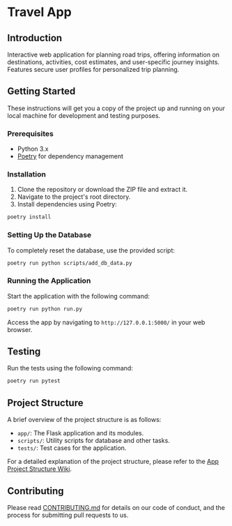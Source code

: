# Travel App

## Introduction
Interactive web application for planning road trips, offering information on destinations, activities, cost estimates, and user-specific journey insights. Features secure user profiles for personalized trip planning.

## Getting Started
These instructions will get you a copy of the project up and running on your local machine for development and testing purposes.

### Prerequisites
- Python 3.x
- [Poetry](https://python-poetry.org/docs/#installation) for dependency management

### Installation
1. Clone the repository or download the ZIP file and extract it.
2. Navigate to the project's root directory.
3. Install dependencies using Poetry: 
```bash
poetry install
```


### Setting Up the Database
To completely reset the database, use the provided script:
```bash
poetry run python scripts/add_db_data.py
```


### Running the Application
Start the application with the following command:
```bash
poetry run python run.py
```

Access the app by navigating to `http://127.0.0.1:5000/` in your web browser.

## Testing
Run the tests using the following command:
```bash
poetry run pytest
```


## Project Structure
A brief overview of the project structure is as follows:

- `app/`: The Flask application and its modules.
- `scripts/`: Utility scripts for database and other tasks.
- `tests/`: Test cases for the application.

For a detailed explanation of the project structure, please refer to the [App Project Structure Wiki](https://github.com/DeepBlockDeepak/RoadTripPlanner/wiki/Database-Schema-Documentation).


## Contributing
Please read [CONTRIBUTING.md](CONTRIBUTING.md) for details on our code of conduct, and the process for submitting pull requests to us.


